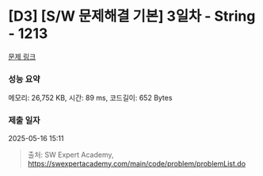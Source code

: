 # [D3] [S/W 문제해결 기본] 3일차 - String - 1213 

[문제 링크](https://swexpertacademy.com/main/code/problem/problemDetail.do?contestProbId=AV14P0c6AAUCFAYi) 

### 성능 요약

메모리: 26,752 KB, 시간: 89 ms, 코드길이: 652 Bytes

### 제출 일자

2025-05-16 15:11



> 출처: SW Expert Academy, https://swexpertacademy.com/main/code/problem/problemList.do